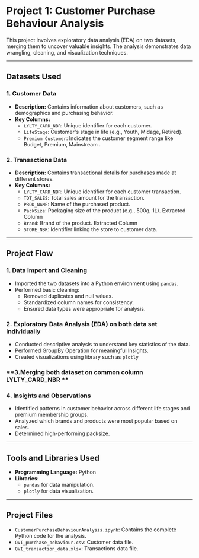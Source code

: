 # Project 1: Customer Purchase Behaviour Analysis

This project involves exploratory data analysis (EDA) on two datasets, merging them to uncover valuable insights. The analysis demonstrates data wrangling, cleaning, and visualization techniques.

---

## **Datasets Used**

### **1. Customer Data**
- **Description:** Contains information about customers, such as demographics and purchasing behavior.
- **Key Columns:**
  - `LYLTY_CARD_NBR`: Unique identifier for each customer.
  - `LifeStage`: Customer's stage in life (e.g., Youth, Midage, Retired).
  - `Premium Customer`: Indicates the customer segment range like Budget, Premium, Mainstream .

### **2. Transactions Data**
- **Description:** Contains transactional details for purchases made at different stores.
- **Key Columns:**
  - `LYLTY_CARD_NBR`: Unique identifier for each customer transaction.
  - `TOT_SALES`: Total sales amount for the transaction.
  - `PROD_NAME`: Name of the purchased product.
  - `PackSize`: Packaging size of the product (e.g., 500g, 1L). Extracted Column
  - `Brand`: Brand of the product. Extracted Column
  - `STORE_NBR`: Identifier linking the store to customer data.

---

## **Project Flow**

### **1. Data Import and Cleaning**
- Imported the two datasets into a Python environment using `pandas`.
- Performed basic cleaning:
  - Removed duplicates and null values.
  - Standardized column names for consistency.
  - Ensured data types were appropriate for analysis.


### **2. Exploratory Data Analysis (EDA) on both data set individually**
- Conducted descriptive analysis to understand key statistics of the data.
- Performed GroupBy Operation for meaningful Insights.
- Created visualizations using library such as `plotly`

### **3.Merging both dataset on common column LYLTY_CARD_NBR **

### **4. Insights and Observations**
- Identified patterns in customer behavior across different life stages and premium membership groups.
- Analyzed which brands and products were most popular based on sales.
- Determined high-performing packsize.

---

## **Tools and Libraries Used**
- **Programming Language:** Python
- **Libraries:** 
  - `pandas` for data manipulation.
  - `plotly` for data visualization.

---

## **Project Files**
- `CustomerPurchaseBehaviourAnalysis.ipynb`: Contains the complete Python code for the analysis.
- `QVI_purchase_behaviour.csv`: Customer data file.
- `QVI_transaction_data.xlsx`: Transactions data file.
